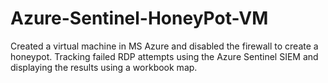 # Azure-Sentinel-HoneyPot-VM
Created a virtual machine in MS Azure and disabled the firewall to create a honeypot. Tracking failed RDP attempts using the Azure Sentinel SIEM and displaying the results using a workbook map.
